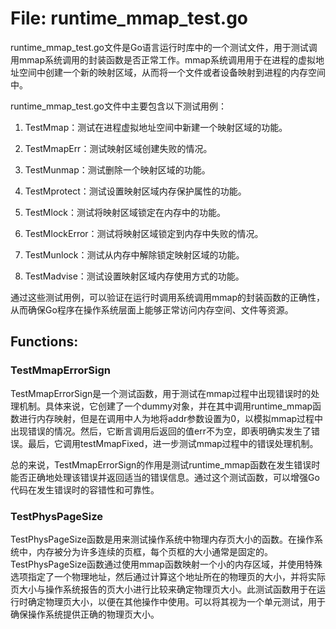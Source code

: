 # File: runtime_mmap_test.go

runtime_mmap_test.go文件是Go语言运行时库中的一个测试文件，用于测试调用mmap系统调用的封装函数是否正常工作。mmap系统调用用于在进程的虚拟地址空间中创建一个新的映射区域，从而将一个文件或者设备映射到进程的内存空间中。

runtime_mmap_test.go文件中主要包含以下测试用例：

1. TestMmap：测试在进程虚拟地址空间中新建一个映射区域的功能。

2. TestMmapErr：测试映射区域创建失败的情况。

3. TestMunmap：测试删除一个映射区域的功能。

4. TestMprotect：测试设置映射区域内存保护属性的功能。

5. TestMlock：测试将映射区域锁定在内存中的功能。

6. TestMlockError：测试将映射区域锁定到内存中失败的情况。

7. TestMunlock：测试从内存中解除锁定映射区域的功能。

8. TestMadvise：测试设置映射区域内存使用方式的功能。

通过这些测试用例，可以验证在运行时调用系统调用mmap的封装函数的正确性，从而确保Go程序在操作系统层面上能够正常访问内存空间、文件等资源。

## Functions:

### TestMmapErrorSign

TestMmapErrorSign是一个测试函数，用于测试在mmap过程中出现错误时的处理机制。具体来说，它创建了一个dummy对象，并在其中调用runtime_mmap函数进行内存映射，但是在调用中人为地将addr参数设置为0，以模拟mmap过程中出现错误的情况。然后，它断言调用后返回的值err不为空，即表明确实发生了错误。最后，它调用testMmapFixed，进一步测试mmap过程中的错误处理机制。

总的来说，TestMmapErrorSign的作用是测试runtime_mmap函数在发生错误时能否正确地处理该错误并返回适当的错误信息。通过这个测试函数，可以增强Go代码在发生错误时的容错性和可靠性。



### TestPhysPageSize

TestPhysPageSize函数是用来测试操作系统中物理内存页大小的函数。在操作系统中，内存被分为许多连续的页框，每个页框的大小通常是固定的。TestPhysPageSize函数通过使用mmap函数映射一个小的内存区域，并使用特殊选项指定了一个物理地址，然后通过计算这个地址所在的物理页的大小，并将实际页大小与操作系统报告的页大小进行比较来确定物理页大小。此测试函数用于在运行时确定物理页大小，以便在其他操作中使用。可以将其视为一个单元测试，用于确保操作系统提供正确的物理页大小。



